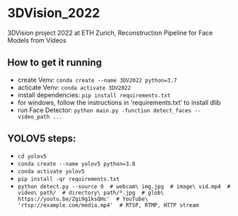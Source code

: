 # 3DVision_2022
3DVision project 2022 at ETH Zurich, Reconstruction Pipeline for Face Models from Videos

## How to get it running
* create Venv: `conda create --name 3DV2022 python=3.7 `
* acticate Venv: `conda activate 3DV2022`
* install dependencies: `pip install requirements.txt`
* for windows, follow the instructions in 'requirements.txt' to install dlib
* run Face Detector: `python main.py -function detect_faces --video_path ...`


## YOLOV5 steps:
* `cd yolov5`
* `conda create --name yolov5 python=3.8`
* `conda activate yolov5`
* `pip install -qr requirements.txt`
* `python detect.py --source 0  # webcam\
img.jpg  # image\
vid.mp4  # video\
path/  # directory\
path/*.jpg  # glob\
https://youtu.be/Zgi9g1ksQHc'  # YouTube\
'rtsp://example.com/media.mp4'  # RTSP, RTMP, HTTP stream`
